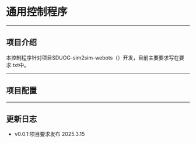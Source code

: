 # 通用控制程序
---
## 项目介绍

本控制程序针对项目SDUOG-sim2sim-webots（）开发，目前主要要求写在要求.txt中。

---
## 项目配置

---
## 更新日志

  - v0.0.1:项目要求发布 2025.3.15
 
